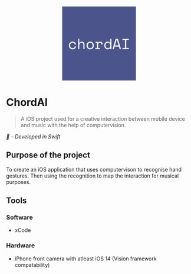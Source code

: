 <p align="center">
  <img width="200" heigh="150" src="https://github.com/ThaDuyx/ChordAI/blob/main/ChordiAI/Supporting%20Files/Assets.xcassets/AppIcon.appiconset/chordAI.png?raw=true" />
</p>

# ChordAI
> A iOS project used for a creative interaction between mobile device and music with the help of computervision.

_ - Developed in Swift_

## Purpose of the project
To create an iOS application that uses computervison to recognise hand gestures. Then using the recognition to map the interaction for musical purposes.

## Tools

### Software
- xCode

### Hardware
- iPhone front camera with atleast iOS 14 (Vision framework compatability)
